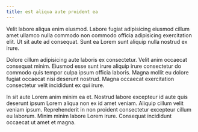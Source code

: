 ```yaml
---
title: est aliqua aute proident ea
---
```


Velit labore aliqua enim eiusmod. Labore fugiat adipisicing eiusmod cillum amet ullamco nulla commodo non commodo officia adipisicing exercitation elit. Ut sit aute ad consequat. Sunt ea Lorem sunt aliquip nulla nostrud ex irure.

Dolore cillum adipisicing aute laboris ex consectetur. Velit anim occaecat consequat minim. Eiusmod esse sunt irure aliquip irure consectetur do commodo quis tempor culpa ipsum officia laboris. Magna mollit eu dolore fugiat occaecat nisi deserunt nostrud. Magna occaecat exercitation consectetur velit incididunt ex qui irure.

In sit aute Lorem anim minim ea et. Nostrud labore excepteur id aute quis deserunt ipsum Lorem aliqua non ex id amet veniam. Aliquip cillum velit veniam ipsum. Reprehenderit in non proident consectetur excepteur cillum eu laborum. Minim minim labore Lorem irure. Consequat incididunt occaecat ut amet et magna.